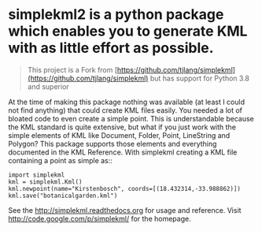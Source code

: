 # simplekml2 is a python package which enables you to generate KML with as little effort as possible.

> This project is a Fork from [https://github.com/tjlang/simplekml](https://github.com/tjlang/simplekml) but has support for Python 3.8 and superior

At the time of making this package nothing was available (at least I could not find anything) that could create KML files easily. You needed a lot of bloated code to even create a simple point. This is understandable because the KML standard is quite extensive, but what if you just work with the simple elements of KML like Document, Folder, Point, LineString and Polygon? This package supports those elements and everything documented in the KML Reference. With simplekml creating a KML file containing a point as simple as::

    import simplekml
    kml = simplekml.Kml()
    kml.newpoint(name="Kirstenbosch", coords=[(18.432314,-33.988862)])
    kml.save("botanicalgarden.kml")

See the http://simplekml.readthedocs.org for usage and reference.
Visit http://code.google.com/p/simplekml/ for the homepage.
